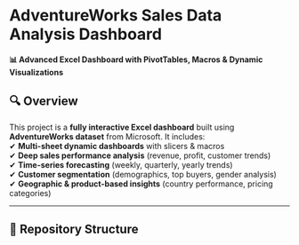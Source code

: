# **AdventureWorks Sales Data Analysis Dashboard**  
**📊 Advanced Excel Dashboard with PivotTables, Macros & Dynamic Visualizations**  

## **🔍 Overview**  
This project is a **fully interactive Excel dashboard** built using **AdventureWorks dataset** from Microsoft.
It includes:  
✔ **Multi-sheet dynamic dashboards** with slicers & macros  
✔ **Deep sales performance analysis** (revenue, profit, customer trends)  
✔ **Time-series forecasting** (weekly, quarterly, yearly trends)  
✔ **Customer segmentation** (demographics, top buyers, gender analysis)  
✔ **Geographic & product-based insights** (country performance, pricing categories)  

---

## **📂 Repository Structure**  

